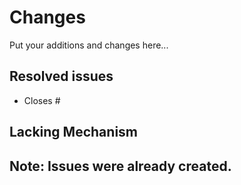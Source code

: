 # Changes
Put your additions and changes here...

## Resolved issues
- Closes #

## Lacking Mechanism
**Note**: Issues were already created.
-
